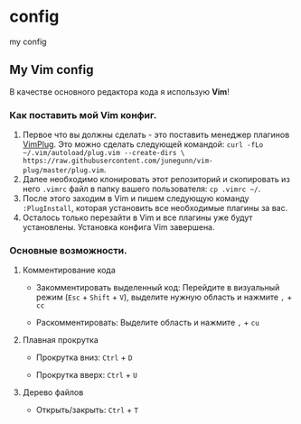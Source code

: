 # config
my config

## My Vim config
В качестве основного редактора кода я использую **Vim**!

### Как поставить мой Vim конфиг.
1. Первое что вы должны сделать - это поставить менеджер плагинов [VimPlug](https://github.com/junegunn/vim-plug). Это можно сделать следующей командой: `curl -fLo ~/.vim/autoload/plug.vim --create-dirs \
    https://raw.githubusercontent.com/junegunn/vim-plug/master/plug.vim`.
2. Далее необходимо клонировать этот репозиторий и скопировать из него `.vimrc` файл в папку вашего пользователя: `cp
   .vimrc ~/`.
3. После этого заходим в Vim и пишем следующую команду `:PlugInstall`, которая установить все необходимые плагины за
   вас.
4. Осталось только перезайти в Vim и все плагины уже будут установлены. Установка конфига Vim завершена. 

### Основные возможности.
1. Комментирование кода

    - Закомментировать выделенный код:
    Перейдите в визуальный режим (`Esc` + `Shift` + `V`), выделите нужную область и нажмите `,` + `cc`

    - Раскомментировать:
    Выделите область и нажмите `,` + `cu`

2. Плавная прокрутка

    - Прокрутка вниз: `Ctrl` + `D`

    - Прокрутка вверх: `Ctrl` + `U`

3. Дерево файлов
    
    - Открыть/закрыть: `Ctrl` + `T`
